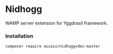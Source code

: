 # Nidhogg

WAMP server extension for Yggdrasil framework.

### Installation

```
composer require assasz/nidhogg=dev-master
```